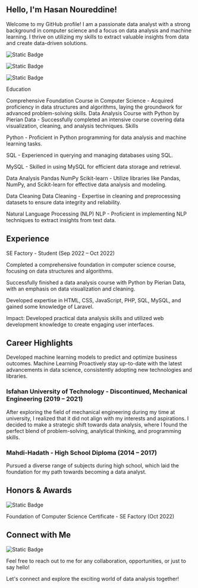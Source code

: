 
## Hello, I'm Hasan Noureddine! 

Welcome to my GitHub profile! I am a passionate data analyst with a strong background in computer science and a focus on data analysis and machine learning. I thrive on utilizing my skills to extract valuable insights from data and create data-driven solutions. 

![Static Badge](https://img.shields.io/badge/python-green?style=for-the-badge&logo=python&labelColor=white)

![Static Badge](https://img.shields.io/badge/scikit--learn-gold?style=for-the-badge&logo=scikit-learn&labelColor=white)

![Static Badge](https://img.shields.io/badge/TensorFlow-red?style=for-the-badge&logo=TensorFlow&logoColor=gold&labelColor=white&color=gold)








Education       

Comprehensive Foundation Course in Computer Science - Acquired proficiency in data structures and algorithms, laying the groundwork for advanced problem-solving skills.
Data Analysis Course with Python by Pierian Data - Successfully completed an intensive course covering data visualization, cleaning, and analysis techniques.
Skills 



Python - Proficient in Python programming for data analysis and machine learning tasks.

SQL - Experienced in querying and managing databases using SQL.

MySQL - Skilled in using MySQL for efficient data storage and retrieval.

Data Analysis Pandas NumPy Scikit-learn - Utilize libraries like Pandas, NumPy, and Scikit-learn for effective data analysis and modeling.

Data Cleaning Data Cleaning - Expertise in cleaning and preprocessing datasets to ensure data integrity and reliability.

Natural Language Processing (NLP) NLP - Proficient in implementing NLP techniques to extract insights from text data.

## Experience

SE Factory - Student (Sep 2022 – Oct 2022)

Completed a comprehensive foundation in computer science course, focusing on data structures and algorithms.

Successfully finished a data analysis course with Python by Pierian Data, with an emphasis on data visualization and cleaning.

Developed expertise in HTML, CSS, JavaScript, PHP, SQL, MySQL, and gained some knowledge of Laravel.

Impact: Developed practical data analysis skills and utilized web development knowledge to create engaging user interfaces.

## Career Highlights 

Developed machine learning models to predict and optimize business outcomes. Machine Learning
Proactively stay up-to-date with the latest advancements in data science, consistently adopting new technologies and libraries. 

### Isfahan University of Technology - Discontinued, Mechanical Engineering (2019 – 2021)

After exploring the field of mechanical engineering during my time at university, I realized that it did not align with my interests and aspirations. I decided to make a strategic shift towards data analysis, where I found the perfect blend of problem-solving, analytical thinking, and programming skills.

### Mahdi-Hadath - High School Diploma (2014 – 2017)

Pursued a diverse range of subjects during high school, which laid the foundation for my path towards becoming a data analyst.

## Honors & Awards 

![Static Badge](https://img.shields.io/badge/SE-green?style=for-the-badge&logo=SE%20Factory)



Foundation of Computer Science Certificate - SE Factory (Oct 2022)

## Connect with Me 

![Static Badge](https://img.shields.io/badge/linkedin-blue?style=for-the-badge&logo=linkedin)
 



Feel free to reach out to me for any collaboration, opportunities, or just to say hello! 

Let's connect and explore the exciting world of data analysis together! 
